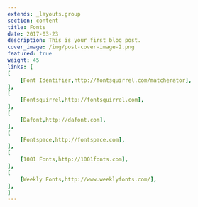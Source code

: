 ```yaml
---
extends: _layouts.group
section: content
title: Fonts
date: 2017-03-23
description: This is your first blog post.
cover_image: /img/post-cover-image-2.png
featured: true
weight: 45
links: [
[
    [Font Identifier,http://fontsquirrel.com/matcherator],
],
[
    [Fontsquirrel,http://fontsquirrel.com],
],
[
    [Dafont,http://dafont.com],
],
[
    [Fontspace,http://fontspace.com],
],
[
    [1001 Fonts,http://1001fonts.com],
],
[
    [Weekly Fonts,http://www.weeklyfonts.com/],
],
]
---
```

